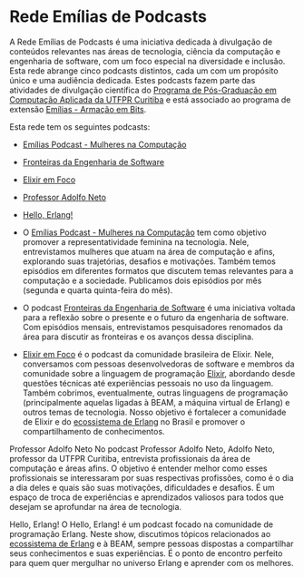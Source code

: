 # Rede Emílias de Podcasts

A Rede Emílias de Podcasts é uma iniciativa dedicada à divulgação de conteúdos relevantes nas áreas de tecnologia, ciência da computação e engenharia de software, com um foco especial na diversidade e inclusão. Esta rede abrange cinco podcasts distintos, cada um com um propósito único e uma audiência dedicada. Estes podcasts fazem parte das atividades de divulgação científica do [Programa de Pós-Graduação em Computação Aplicada da UTFPR Curitiba](http://ppgca.ct.utfpr.edu.br/) e está associado ao programa de extensão [Emílias - Armação em Bits](https://utfpr.curitiba.br/emilias/).


Esta rede tem os seguintes podcasts:

- [Emílias Podcast - Mulheres na Computação](https://adolfont.github.io/extension/podcasts/emilias)
- [Fronteiras da Engenharia de Software](https://fronteirases.github.io/)
- [Elixir em Foco](https://www.elixiremfoco.com/)
- [Professor Adolfo Neto](https://adolfont.github.io/extension/podcasts/adolfont)
- [Hello, Erlang!](https://helloerlang.github.io/)

- O [Emílias Podcast - Mulheres na Computação](https://adolfont.github.io/extension/podcasts/emilias) tem como objetivo promover a representatividade feminina na tecnologia. Nele, entrevistamos mulheres que atuam na área de computação e afins, explorando suas trajetórias, desafios e motivações. Também temos episódios em diferentes formatos que discutem temas relevantes para a computação e a sociedade. Publicamos dois episódios por mês (segunda e quarta quinta-feira do mês).

- O podcast [Fronteiras da Engenharia de Software](https://fronteirases.github.io/) é uma iniciativa voltada para a reflexão sobre o presente e o futuro da engenharia de software. Com episódios mensais, entrevistamos pesquisadores renomados da área para discutir as fronteiras e os avanços dessa disciplina. 

- [Elixir em Foco](http://elixiremfoco.com) é o podcast da comunidade brasileira de Elixir. Nele, conversamos com pessoas desenvolvedoras de software e membros da comunidade sobre a linguagem de programação [Elixir](https://adolfont.github.io/util/elixir), abordando desde questões técnicas até experiências pessoais no uso da linguagem. Também cobrimos, eventualmente, outras linguagens de programação (principalmente aquelas ligadas à BEAM, a máquina virtual de Erlang) e outros temas de tecnologia. Nosso objetivo é fortalecer a comunidade de Elixir e do [ecossistema de Erlang](https://bit.ly/3Sl8XTO) no Brasil e promover o compartilhamento de conhecimentos.

Professor Adolfo Neto No podcast Professor Adolfo Neto, Adolfo Neto, professor da UTFPR Curitiba, entrevista profissionais da área de computação e áreas afins. O objetivo é entender melhor como esses profissionais se interessaram por suas respectivas profissões, como é o dia a dia deles e quais são suas motivações, dificuldades e desafios. É um espaço de troca de experiências e aprendizados valiosos para todos que desejam se aprofundar na área de tecnologia.

Hello, Erlang! O Hello, Erlang! é um podcast focado na comunidade de programação Erlang. Neste show, discutimos tópicos relacionados ao [ecossistema de Erlang](https://bit.ly/3Sl8XTO) e à BEAM, sempre pessoas dispostas a compartilhar seus conhecimentos e suas experiências. É o ponto de encontro perfeito para quem quer mergulhar no universo Erlang e aprender com os melhores.

